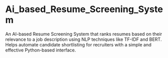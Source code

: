 # Ai_based_Resume_Screening_System
An AI-based Resume Screening System that ranks resumes based on their relevance to a job description using NLP techniques like TF-IDF and BERT. Helps automate candidate shortlisting for recruiters with a simple and effective Python-based interface.
